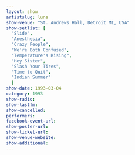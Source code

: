```yaml
---
layout: show
artistslug: luna
show-venue: "St. Andrews Hall, Detroit MI, USA"
show-setlist: [
  "Slide",
  "Anesthesia",
  "Crazy People",
  "We're Both Confused",
  "Temperature's Rising",
  "Hey Sister",
  "Slash Your Tires",
  "Time to Quit",
  "Indian Summer"
  ]
show-date: 1993-03-04
category: 1993
show-radio: 
show-lastfm: 
show-cancelled: 
performers: 
facebook-event-url: 
show-poster-url: 
show-ticket-url: 
show-venue-website: 
show-additional: 
---
```


